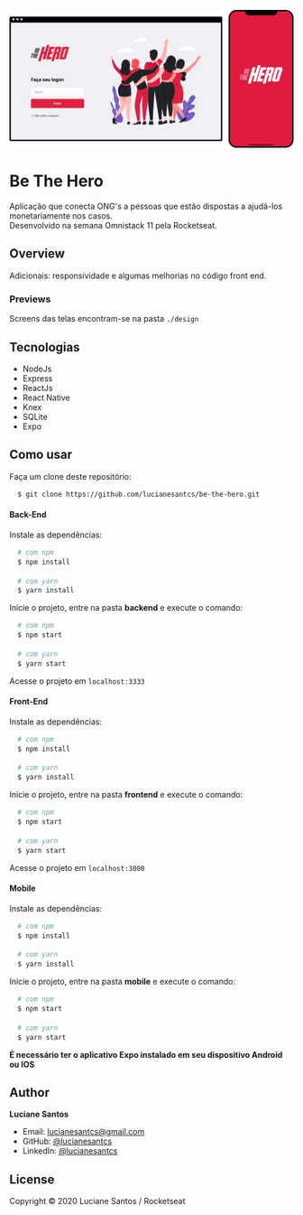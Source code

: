 ![banner](https://raw.githubusercontent.com/lucianesantcs/be-the-hero/master/design/mockup.png)

# Be The Hero

Aplicação que conecta ONG's a pessoas que estão dispostas a ajudá-los monetariamente nos casos. <br>Desenvolvido na semana Omnistack 11 pela Rocketseat.

## Overview

Adicionais: responsividade e algumas melhorias no código front end.

### Previews

Screens das telas encontram-se na pasta `./design`

## Tecnologias

- NodeJs
- Express
- ReactJs
- React Native
- Knex
- SQLite
- Expo

## Como usar

Faça um clone deste repositório:

```sh
  $ git clone https://github.com/lucianesantcs/be-the-hero.git
```

#### Back-End

Instale as dependências:

```sh
  # com npm
  $ npm install

  # com yarn
  $ yarn install
```

Inicie o projeto, entre na pasta **backend** e execute o comando:

```sh
  # com npm
  $ npm start

  # com yarn
  $ yarn start
```

Acesse o projeto em `localhost:3333`

#### Front-End

Instale as dependências:

```sh
  # com npm
  $ npm install

  # com yarn
  $ yarn install
```

Inicie o projeto, entre na pasta **frontend** e execute o comando:

```sh
  # com npm
  $ npm start

  # com yarn
  $ yarn start
```

Acesse o projeto em `localhost:3000`

#### Mobile

Instale as dependências:

```sh
  # com npm
  $ npm install

  # com yarn
  $ yarn install
```

Inicie o projeto, entre na pasta **mobile** e execute o comando:

```sh
  # com npm
  $ npm start

  # com yarn
  $ yarn start
```

**É necessário ter o aplicativo Expo instalado em seu dispositivo Android ou IOS**

## Author

**Luciane Santos**

- Email: lucianesantcs@gmail.com
- GitHub: [@lucianesantcs](https://github.com/lucianesantcs)
- LinkedIn: [@lucianesantcs](https://linkedin.com/in/lucianesantcs)

## License

Copyright © 2020 Luciane Santos / Rocketseat
